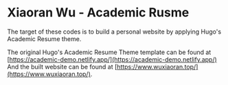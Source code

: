 # Xiaoran Wu - Academic Rusme

The target of these codes is to build a personal website by applying Hugo's Academic Resume theme.

The original Hugo's Academic Resume Theme template can be found at [https://academic-demo.netlify.app/](https://academic-demo.netlify.app/)
And the built website can be found at [https://www.wuxiaoran.top/](https://www.wuxiaoran.top/).
